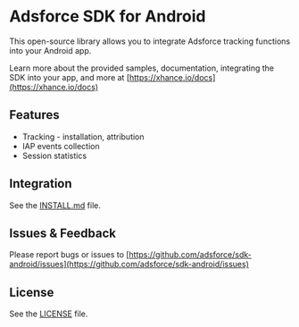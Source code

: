 # Adsforce SDK for Android

This open-source library allows you to integrate Adsforce tracking functions into your Android app.

Learn more about the provided samples, documentation, integrating the SDK into your app, and more at [https://xhance.io/docs](https://xhance.io/docs)

## Features

* Tracking - installation, attribution
* IAP events collection
* Session statistics

## Integration

See the [INSTALL.md](https://github.com/adsforce/sdk-android/blob/master/INSTALL.md) file. 

## Issues & Feedback

Please report bugs or issues to [https://github.com/adsforce/sdk-android/issues](https://github.com/adsforce/sdk-android/issues)

## License

See the [LICENSE](https://github.com/adsforce/sdk-android/blob/master/LICENSE) file. 
